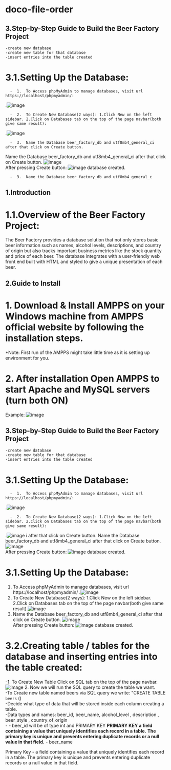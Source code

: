 # doco-file-order
## 3.Step-by-Step Guide to Build the Beer Factory Project
    -create new database
    -create new table for that database
    -insert entries into the table created
    
# 3.1.Setting Up the Database:
      -  1.  To Access phpMyAdmin to manage databases, visit url https://localhost/phpmyadmin/:
  .![image](https://github.com/user-attachments/assets/54e01802-8b4e-4a6d-9584-7aabdf739431)
  
      -  2.  To Create New Database(2 ways): 1.Click New on the left sidebar. 2.Click on Databases tab on the top of the page navbar(both give same result):
  .![image](https://github.com/user-attachments/assets/38b7a60b-42b1-432c-b3f0-9fb93008deb9)
  
      -  3.  Name the Database beer_factory_db and utf8mb4_general_ci after that click on Create button.
  Name the Database beer_factory_db and utf8mb4_general_ci after that click on Create button. ![image](https://github.com/user-attachments/assets/4a765ade-3271-4d52-819c-08ceabfaf8fd)   
        After pressing Create button: ![image](https://github.com/user-attachments/assets/c3bd42f9-9f8d-4c7e-a8de-1322e2d993bc) database created.
        
      -  3.  Name the Database beer_factory_db and utf8mb4_general_c
## 1.Introduction
# 1.1.Overview of the Beer Factory Project:
  The Beer Factory provides a database solution that not only stores basic beer information such as names, alcohol levels, 
  descriptions, and country of origin but also tracks important business metrics like the stock quantity and price of each
  beer.
  The database integrates with a user-friendly web front end built with HTML and styled to give a unique presentation of 
  each beer.

## 2.Guide to Install 
# 1. Download & Install AMPPS on your Windows machine from AMPPS official website by following the installation steps.
*Note: First run of the AMPPS might take little time as it is setting up environment for you.
# 2. After installation Open AMPPS to start Apache and MySQL servers (turn both ON)
Example:
![image](https://github.com/user-attachments/assets/054dc797-39f3-4073-af3c-c1caf89db32b)

## 3.Step-by-Step Guide to Build the Beer Factory Project
    -create new database
    -create new table for that database
    -insert entries into the table created
    
# 3.1.Setting Up the Database:
      -  1.  To Access phpMyAdmin to manage databases, visit url https://localhost/phpmyadmin/:
  .![image](https://github.com/user-attachments/assets/54e01802-8b4e-4a6d-9584-7aabdf739431)
  
      -  2.  To Create New Database(2 ways): 1.Click New on the left sidebar. 2.Click on Databases tab on the top of the page navbar(both give same result):
  .![image](https://github.com/user-attachments/assets/38b7a60b-42b1-432c-b3f0-9fb93008deb9)
  i after that click on Create button.
  Name the Database beer_factory_db and utf8mb4_general_ci after that click on Create button. ![image](https://github.com/user-attachments/assets/4a765ade-3271-4d52-819c-08ceabfaf8fd)   
        After pressing Create button: ![image](https://github.com/user-attachments/assets/c3bd42f9-9f8d-4c7e-a8de-1322e2d993bc) database created.
        

# 3.1.Setting Up the Database:
  1.  To Access phpMyAdmin to manage databases, visit url https://localhost/phpmyadmin/ .![image](https://github.com/user-attachments/assets/54e01802-8b4e-4a6d-9584-7aabdf739431)
  2.  To Create New Database(2 ways): 1.Click New on the left sidebar. 2.Click on Databases tab on the top of the page navbar(both give same result).![image](https://github.com/user-attachments/assets/38b7a60b-42b1-432c-b3f0-9fb93008deb9)
  3.  Name the Database beer_factory_db and utf8mb4_general_ci after that click on Create button. ![image](https://github.com/user-attachments/assets/4a765ade-3271-4d52-819c-08ceabfaf8fd)   
      After pressing Create button: ![image](https://github.com/user-attachments/assets/c3bd42f9-9f8d-4c7e-a8de-1322e2d993bc) database created.
      
# 3.2.Creating table / tables for the database and inserting entries into the table created:
  -1.  To Create New Table Click on SQL tab on the top of the page navbar.![image](https://github.com/user-attachments/assets/bc8f8a0b-bc8e-4f02-bbf0-1be27ac2526a)
  2.  Now we will run the SQL query to create the table we want.                                                              
     -To Create new table named beers via SQL query we write: "CREATE TABLE `beers` ()                                        
     -Decide what type of data that will be stored inside each column creating a table.                                   
     -Data types and names: beer_id, beer_name, alcohol_level , description , beer_style , country_of_origin                                                             
      -                                                                    - beer_id will be of type int and PRIMARY KEY                                                                                 **PRIMARY KEY a field containing a value that uniquely identifies each record in a table.**
      **The primary key is unique and prevents entering duplicate records or a null value in that field.**
      - beer_name

Primary Key - a field containing a value that uniquely identifies each record in a table. The primary key is unique and prevents entering duplicate records or a null value in that field.
